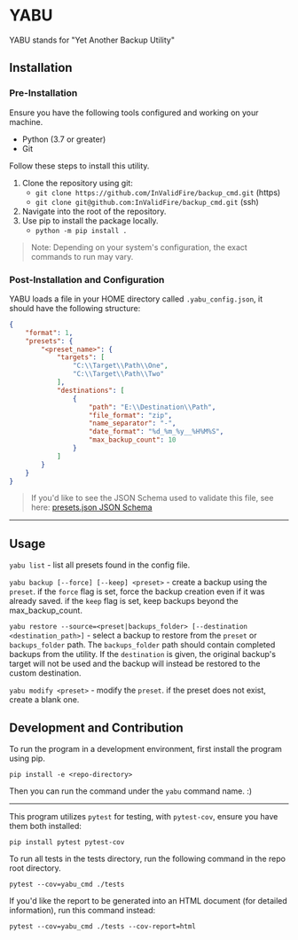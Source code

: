 # YABU

YABU stands for "Yet Another Backup Utility"

## Installation

### Pre-Installation

Ensure you have the following tools configured and working on your machine.
- Python (3.7 or greater)
- Git

Follow these steps to install this utility.

1. Clone the repository using git:
	- `git clone https://github.com/InValidFire/backup_cmd.git` (https)
	- `git clone git@github.com:InValidFire/backup_cmd.git` (ssh)
2. Navigate into the root of the repository.
3. Use pip to install the package locally.
	- `python -m pip install .`

> Note: Depending on your system's configuration, the exact commands to run may vary.

### Post-Installation and Configuration

YABU loads a file in your HOME directory called `.yabu_config.json`, it should have the following structure:

```json
{
	"format": 1,
	"presets": {
		"<preset_name>": {
			"targets": [
				"C:\\Target\\Path\\One",
				"C:\\Target\\Path\\Two"
			],
			"destinations": [
				{
					"path": "E:\\Destination\\Path",
					"file_format": "zip",
					"name_separator": "-",
					"date_format": "%d_%m_%y__%H%M%S",
					"max_backup_count": 10
				}
			]
		}
	}
}
```

> If you'd like to see the JSON Schema used to validate this file, see here: [presets.json JSON Schema](docs/presets_schema.json)

---

## Usage
`yabu list` - list all presets found in the config file.

`yabu backup [--force] [--keep] <preset>` - create a backup using the `preset`. if the `force` flag is set, force the backup creation even if it was already saved. if the `keep` flag is set, keep backups beyond the max_backup_count.

`yabu restore --source=<preset|backups_folder> [--destination <destination_path>]` - select a backup to restore from the `preset` or `backups_folder` path. The `backups_folder` path should contain completed backups from the utility. If the `destination` is given, the original backup's target will not be used and the backup will instead be restored to the custom destination.

`yabu modify <preset>` - modify the `preset`. if the preset does not exist, create a blank one.

## Development and Contribution

To run the program in a development environment, first install the program using pip.

`pip install -e <repo-directory>`

Then you can run the command under the `yabu` command name. :)

---

This program utilizes `pytest` for testing, with `pytest-cov`, ensure you have them both installed:

`pip install pytest pytest-cov`

To run all tests in the tests directory, run the following command in the repo root directory.

`pytest --cov=yabu_cmd ./tests`

If you'd like the report to be generated into an HTML document (for detailed information), run this command instead:

`pytest --cov=yabu_cmd ./tests --cov-report=html`